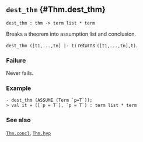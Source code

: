 ## `dest_thm` {#Thm.dest_thm}


```
dest_thm : thm -> term list * term
```



Breaks a theorem into assumption list and conclusion.


`dest_thm ([t1,...,tn] |- t)` returns `([t1,...,tn],t)`.

### Failure

Never fails.

### Example

    
    - dest_thm (ASSUME (Term `p=T`));
    > val it = ([`p = T`], `p = T`) : term list * term
    



### See also

[`Thm.concl`](#Thm.concl), [`Thm.hyp`](#Thm.hyp)

